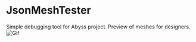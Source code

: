 # JsonMeshTester
Simple debugging tool for Abyss project. Preview of meshes for designers.
![Gif](http://meshtester.hengpatrick.fr/preview.gif)
